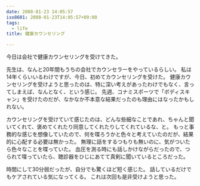 ```yaml
---
date: 2008-01-23 14:05:57
iso8601: 2008-01-23T14:05:57+09:00
tags:
  - life
title: 健康カウンセリング

---
```


今日は会社で健康カウンセリングを受けてきた。

先生は、なんと20年間もうちの会社でカウンセラーをやっているらしい。
私は14年くらいいるわけですが、今日、初めてカウンセリングを受けた。
健康カウンセリングを受けようと思ったのは、特に深い考えがあったわけでもなく、言ってしまえば、なんとなく、という感じ。
先週、コナミスポーツで「ボディスキャン」を受けたのだが、なかなか不本意な結果だったのも理由にはなったかもしれない。

カウンセリングを受けていて感じたのは、どんな些細なことであれ、ちゃんと聞いてくれて、褒めてくれたり同意してくれたりしてくれているな、と。
もっと事務的な感じを想像していたので、何を喋ろうかと色々と考えていたのだが、結果的に心配する必要は無かった。
無理に話をするつもりも無いのに、気がついたら色々なことを喋っていた。
血圧を測る時にも話しかけながらだったので、つられて喋っていたら、聴診器をひじにあてて真剣に聞いているところだった。

時間にして30分弱だったが、自分でも驚くほど短く感じた。
話しているだけでもケアされている気になってくる。
これは次回も是非受けようと思った。
